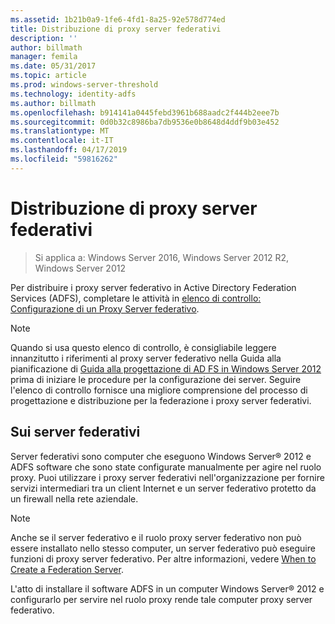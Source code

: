 ```yaml
---
ms.assetid: 1b21b0a9-1fe6-4fd1-8a25-92e578d774ed
title: Distribuzione di proxy server federativi
description: ''
author: billmath
manager: femila
ms.date: 05/31/2017
ms.topic: article
ms.prod: windows-server-threshold
ms.technology: identity-adfs
ms.author: billmath
ms.openlocfilehash: b914141a0445febd3961b688aadc2f444b2eee7b
ms.sourcegitcommit: 0d0b32c8986ba7db9536e0b8648d4ddf9b03e452
ms.translationtype: MT
ms.contentlocale: it-IT
ms.lasthandoff: 04/17/2019
ms.locfileid: "59816262"
---
```

# <a name="deploying-federation-server-proxies"></a>Distribuzione di proxy server federativi

>Si applica a: Windows Server 2016, Windows Server 2012 R2, Windows Server 2012

Per distribuire i proxy server federativo in Active Directory Federation Services \(ADFS\), completare le attività in [elenco di controllo: Configurazione di un Proxy Server federativo](Checklist--Setting-Up-a-Federation-Server-Proxy.md).  
  
> [!NOTE]  
> Quando si usa questo elenco di controllo, è consigliabile leggere innanzitutto i riferimenti al proxy server federativo nella Guida alla pianificazione di [Guida alla progettazione di AD FS in Windows Server 2012](https://technet.microsoft.com/library/dd807036.aspx) prima di iniziare le procedure per la configurazione dei server. Seguire l'elenco di controllo fornisce una migliore comprensione del processo di progettazione e distribuzione per la federazione i proxy server federativi.  
  
## <a name="about-federation-server-proxies"></a>Sui server federativi  
Server federativi sono computer che eseguono Windows Server® 2012 e ADFS software che sono state configurate manualmente per agire nel ruolo proxy. Puoi utilizzare i proxy server federativi nell'organizzazione per fornire servizi intermediari tra un client Internet e un server federativo protetto da un firewall nella rete aziendale.  
  
> [!NOTE]  
> Anche se il server federativo e il ruolo proxy server federativo non può essere installato nello stesso computer, un server federativo può eseguire funzioni di proxy server federativo. Per altre informazioni, vedere [When to Create a Federation Server](https://technet.microsoft.com/library/dd807101.aspx).  
  
L'atto di installare il software ADFS in un computer Windows Server® 2012 e configurarlo per servire nel ruolo proxy rende tale computer proxy server federativo.  
  

